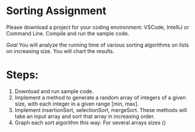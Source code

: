 # Sorting Assignment

Please download a project for your coding environment: VSCode, IntelliJ or Command Line. Compile and run the sample code.

*Goal* You will analyze the running time of various sorting algorithms on lists on increasing size. You will chart the results.

# Steps:

1. Download and run sample code.
2. Implement a method to generate a random array of integers of a given size, with each integer in a given range [min, max].
3. Implement insertionSort, selectionSort, mergeSort. These methods will take an input array and sort that array  in increasing order.
4. Graph each sort algorithm this way: For several arrays sizes ()